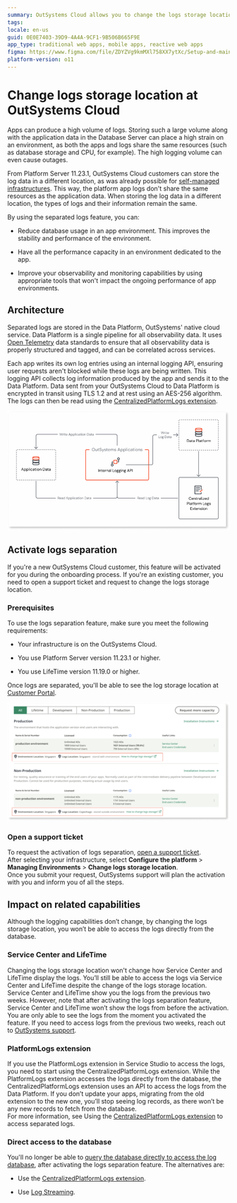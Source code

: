 ```yaml
---
summary: OutSystems Cloud allows you to change the logs storage location, reducing the impact that logging can have on running applications.
tags: 
locale: en-us
guid: 0E0E7403-39D9-4A4A-9CF1-9B506B665F9E
app_type: traditional web apps, mobile apps, reactive web apps
figma: https://www.figma.com/file/ZDYZVg9kmMXl758XX7ytXc/Setup-and-maintain-your-OutSystems-Infrastructure?type=design&node-id=2759%3A945&mode=design&t=Kg2A9ZRlEAD4nwJ1-1
platform-version: o11
---
```


# Change logs storage location at OutSystems Cloud

Apps can produce a high volume of logs. Storing such a large volume along with the application data in the Database Server can place a high strain on an environment, as both the apps and logs share the same resources (such as database storage and CPU, for example). The high logging volume can even cause outages.

From Platform Server 11.23.1, OutSystems Cloud customers can store the log data in a different location, as was already possible for [self-managed infrastructures](../configure-separate-db.md). This way, the platform app logs don't share the same resources as the application data. When storing the log data in a different location, the types of logs and their information remain the same. 

By using the separated logs feature, you can: 

* Reduce database usage in an app environment. This improves the stability and performance of the environment. 

* Have all the performance capacity in an environment dedicated to the app. 

* Improve your observability and monitoring capabilities by using appropriate tools that won't impact the ongoing performance of app environments.

## Architecture

Separated logs are stored in the Data Platform, OutSystems' native cloud service. Data Platform is a single pipeline for all observability data. It uses [Open Telemetry](https://opentelemetry.io/docs/) data standards to ensure that all observability data is properly structured and tagged, and can be correlated across services. 

Each app writes its own log entries using an internal logging API, ensuring user requests aren't blocked while these logs are being written. This logging API collects log information produced by the app and sends it to the Data Platform. Data sent from your OutSystems Cloud to Data Platform is encrypted in transit using TLS 1.2 and at rest using an AES-256 algorithm. The logs can then be read using the [CentralizedPlatformLogs extension](centralized-platform-logs-extension.md). 

![Diagram illustrating the architecture of separated logs in OutSystems Cloud, showing how each app writes log entries to the Data Platform.](images/logs-architecture-overview-diag.png "Logs Architecture Overview")

## Activate logs separation

If you're a new OutSystems Cloud customer, this feature will be activated for you during the onboarding process. If you're an existing customer, you need to open a support ticket and request to change the logs storage location.

### Prerequisites

To use the logs separation feature, make sure you meet the following requirements:

* Your infrastructure is on the OutSystems Cloud. 

* You use Platform Server version 11.23.1 or higher.

* You use LifeTime version 11.19.0 or higher.

Once logs are separated, you'll be able to see the log storage location at [Customer Portal](https://www.outsystems.com/csportal/).

![Screenshot of the OutSystems Customer Portal displaying the log storage location for logs separation feature.](images/log-separation-portal.png "Customer Portal Log Separation")


### Open a support ticket

To request the activation of logs separation, [open a support ticket](https://www.outsystems.com/tk/redirect?g=A82EA0CB-B101-4F08-BCFB-77559EF63801).  
After selecting your infrastructure, select **Configure the platform** > **Managing Environments** > **Change logs storage location**.  
Once you submit your request, OutSystems support will plan the activation with you and inform you of all the steps.

## Impact on related capabilities

Although the logging capabilities don’t change, by changing the logs storage location, you won’t be able to access the logs directly from the database.

### Service Center and LifeTime

Changing the logs storage location won't change how Service Center and LifeTime display the logs. You’ll still be able to access the logs via Service Center and LifeTime despite the change of the logs storage location.
Service Center and LifeTime show you the logs from the previous two weeks. However, note that after activating the logs separation feature, Service Center and LifeTime won’t show the logs from before the activation. You are only able to see the logs from the moment you activated the feature. If you need to access logs from the previous two weeks, reach out to [OutSystems support](https://www.outsystems.com/tk/redirect?g=A82EA0CB-B101-4F08-BCFB-77559EF63801).  

### PlatformLogs extension

If you use the PlatformLogs extension in Service Studio to access the logs, you need to start using the CentralizedPlatformLogs extension. While the PlatformLogs extension accesses the logs directly from the database, the CentralizedPlatformLogs extension uses an API to access the logs from the Data Platform. If you don’t update your apps, migrating from the old extension to the new one, you’ll stop seeing log records, as there won’t be any new records to fetch from the database.  
For more information, see Using the [CentralizedPlatformLogs extension](centralized-platform-logs-extension.md) to access separated logs.  

### Direct access to the database

You'll no longer be able to [query the database directly to access the log database](https://www.outsystems.com/tk/redirect?g=4cdae94f-8633-4875-98bd-a3a4ac1bd89a), after activating the logs separation feature. The alternatives are:

* Use the [CentralizedPlatformLogs extension](centralized-platform-logs-extension.md).

* Use [Log Streaming](https://www.outsystems.com/tk/redirect?g=75f48471-6193-4149-abf4-29c15e75c1f6).

